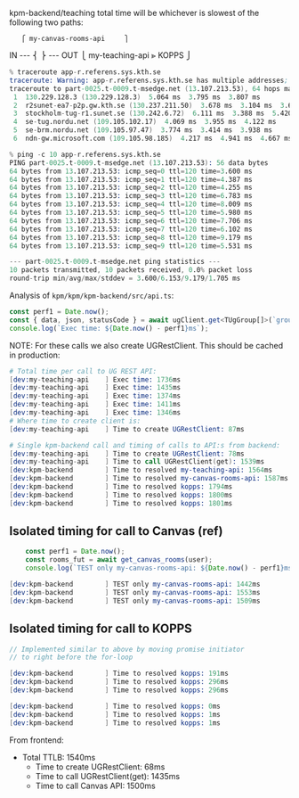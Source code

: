 kpm-backend/teaching total time will be whichever is slowest of the following two paths:

       ⎧ my-canvas-rooms-api     ⎫
IN --- ⎨                         ⎬ --- OUT
       ⎩ my-teaching-api ⪢ KOPPS ⎭

```s
% traceroute app-r.referens.sys.kth.se
traceroute: Warning: app-r.referens.sys.kth.se has multiple addresses; using 13.107.213.53
traceroute to part-0025.t-0009.t-msedge.net (13.107.213.53), 64 hops max, 52 byte packets
 1  130.229.128.3 (130.229.128.3)  5.064 ms  3.795 ms  3.807 ms
 2  r2sunet-ea7-p2p.gw.kth.se (130.237.211.50)  3.678 ms  3.104 ms  3.619 ms
 3  stockholm-tug-r1.sunet.se (130.242.6.72)  6.111 ms  3.388 ms  5.420 ms
 4  se-tug.nordu.net (109.105.102.17)  4.069 ms  3.955 ms  4.122 ms
 5  se-brm.nordu.net (109.105.97.47)  3.774 ms  3.414 ms  3.938 ms
 6  ndn-gw.microsoft.com (109.105.98.185)  4.217 ms  4.941 ms  4.667 ms

% ping -c 10 app-r.referens.sys.kth.se
PING part-0025.t-0009.t-msedge.net (13.107.213.53): 56 data bytes
64 bytes from 13.107.213.53: icmp_seq=0 ttl=120 time=3.600 ms
64 bytes from 13.107.213.53: icmp_seq=1 ttl=120 time=4.387 ms
64 bytes from 13.107.213.53: icmp_seq=2 ttl=120 time=4.255 ms
64 bytes from 13.107.213.53: icmp_seq=3 ttl=120 time=6.783 ms
64 bytes from 13.107.213.53: icmp_seq=4 ttl=120 time=8.009 ms
64 bytes from 13.107.213.53: icmp_seq=5 ttl=120 time=5.980 ms
64 bytes from 13.107.213.53: icmp_seq=6 ttl=120 time=7.706 ms
64 bytes from 13.107.213.53: icmp_seq=7 ttl=120 time=6.102 ms
64 bytes from 13.107.213.53: icmp_seq=8 ttl=120 time=9.179 ms
64 bytes from 13.107.213.53: icmp_seq=9 ttl=120 time=5.531 ms

--- part-0025.t-0009.t-msedge.net ping statistics ---
10 packets transmitted, 10 packets received, 0.0% packet loss
round-trip min/avg/max/stddev = 3.600/6.153/9.179/1.705 ms
```

Analysis of `kpm/kpm/kpm-backend/src/api.ts`:
```ts
const perf1 = Date.now();
const { data, json, statusCode } = await ugClient.get<TUgGroup[]>(`groups?$filter=contains(members, '${userName}')`);
console.log(`Exec time: ${Date.now() - perf1}ms`);
```

NOTE: For these calls we also create UGRestClient. This should be cached in production:
```s
# Total time per call to UG REST API:
[dev:my-teaching-api    ] Exec time: 1736ms
[dev:my-teaching-api    ] Exec time: 1435ms
[dev:my-teaching-api    ] Exec time: 1374ms
[dev:my-teaching-api    ] Exec time: 1411ms
[dev:my-teaching-api    ] Exec time: 1346ms
# Where time to create client is: 
[dev:my-teaching-api    ] Time to create UGRestClient: 87ms

# Single kpm-backend call and timing of calls to API:s from backend:
[dev:my-teaching-api    ] Time to create UGRestClient: 78ms
[dev:my-teaching-api    ] Time to call UGRestClient(get): 1539ms
[dev:kpm-backend        ] Time to resolved my-teaching-api: 1564ms
[dev:kpm-backend        ] Time to resolved my-canvas-rooms-api: 1587ms
[dev:kpm-backend        ] Time to resolved kopps: 1794ms
[dev:kpm-backend        ] Time to resolved kopps: 1800ms
[dev:kpm-backend        ] Time to resolved kopps: 1801ms
```

## Isolated timing for call to Canvas (ref)
```ts
    const perf1 = Date.now();
    const rooms_fut = await get_canvas_rooms(user);
    console.log(`TEST only my-canvas-rooms-api: ${Date.now() - perf1}ms`);
```
```s
[dev:kpm-backend        ] TEST only my-canvas-rooms-api: 1442ms
[dev:kpm-backend        ] TEST only my-canvas-rooms-api: 1553ms
[dev:kpm-backend        ] TEST only my-canvas-rooms-api: 1509ms
```

## Isolated timing for call to KOPPS
```ts
// Implemented similar to above by moving promise initiator 
// to right before the for-loop
```
```s
[dev:kpm-backend        ] Time to resolved kopps: 191ms
[dev:kpm-backend        ] Time to resolved kopps: 296ms
[dev:kpm-backend        ] Time to resolved kopps: 296ms

[dev:kpm-backend        ] Time to resolved kopps: 0ms
[dev:kpm-backend        ] Time to resolved kopps: 1ms
[dev:kpm-backend        ] Time to resolved kopps: 1ms
```

From frontend:
- Total TTLB: 1540ms
    - Time to create UGRestClient: 68ms
    - Time to call UGRestClient(get): 1435ms
    - Time to call Canvas API: 1500ms
